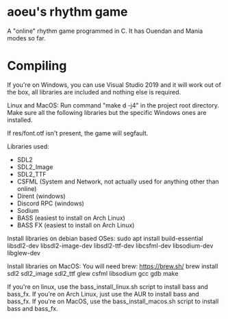# aoeu's rhythm game

A "online" rhythm game programmed in C.
It has Ouendan and Mania modes so far.

# Compiling
If you're on Windows, you can use Visual Studio 2019 and it will work out of the box, all libraries are included and nothing else is required.

Linux and MacOS:
Run command "make d -j4" in the project root directory.
Make sure all the following libraries but the specific Windows ones are installed.

If res/font.otf isn't present, the game will segfault.

Libraries used:
 - SDL2
 - SDL2_Image
 - SDL2_TTF
 - CSFML (System and Network, not actually used for anything other than online)
 - Dirent (windows)
 - Discord RPC (windows)
 - Sodium
 - BASS (easiest to install on Arch Linux)
 - BASS FX (easiest to install on Arch Linux)

Install libraries on debian based OSes:
sudo apt install build-essential libsdl2-dev libsdl2-image-dev libsdl2-ttf-dev libcsfml-dev libsodium-dev libglew-dev

Install libraries on MacOS:
You will need brew: https://brew.sh/
brew install sdl2 sdl2_image sdl2_ttf glew csfml libsodium gcc gdb make

If you're on linux, use the bass_install_linux.sh script to install bass and bass_fx.
If you're on Arch Linux, just use the AUR to install bass and bass_fx.
If you're on MacOS, use the bass_install_macos.sh script to install bass and bass_fx.
